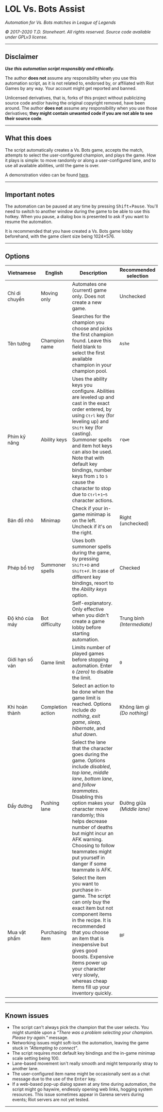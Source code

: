 # LOL Vs. Bots Assist

_Automation for Vs. Bots matches in League of Legends_

_© 2017–2020 T.D. Stoneheart. All rights reserved. Source code available under GPLv3 license._

-----

## Disclaimer

***Use this automation script responsibly and ethically.***

The author **does not** assume any responsibility when you use this automation script, as it is not related to, endorsed by, or affiliated with Riot Games by any way. Your account might get reported and banned.

Unlicensed derivatives, that is, forks of this project without publicizing source code and/or having the original copyright removed, have been around. The author **does not** assume any responsibility when you use those derivatives; **they might contain unwanted code if you are not able to see their source code**.

-----

## What this does

The script automatically creates a Vs. Bots game, accepts the match, attempts to select the user-configured champion, and plays the game. How it plays is simple: to move randomly or along a user-configured lane, and to use all available abilities, until the game is over.

A demonstration video can be found [here](https://www.youtube.com/watch?v=uWjDw5vED4k).

-----

## Important notes

The automation can be paused at any time by pressing <kbd>Shift</kbd>+<kbd>Pause</kbd>. You'll need to switch to another window during the game to be able to use this hotkey. When you pause, a dialog box is presented to ask if you want to resume the automation.

It is recommended that you have created a Vs. Bots game lobby beforehand, with the game client size being 1024×576.

-----

## Options

|  Vietnamese  |  English  |  Description  |  Recommended selection  |
|-----|-----|-----|-----|
|Chỉ di chuyển |Moving only |Automates one (current) game only. Does not create a new game. |Unchecked |
|Tên tướng |Champion name |Searches for the champion you choose and picks the first champion found. Leave this field blank to select the first available champion in your champion pool. |`Ashe` |
|Phím kỹ năng |Ability keys |Uses the ability keys you configure. Abilities are leveled up and cast in the exact order entered, by using <kbd>Ctrl</kbd> key (for leveling up) and <kbd>Shift</kbd> key (for casting). Summoner spells and item hot keys can also be used. Note that with default key bindings, number keys from <kbd>1</kbd> to <kbd>5</kbd> cause the character to stop due to <kbd>Ctrl</kbd>+<kbd>1</kbd>–<kbd>5</kbd> character actions. |`rqwe` |
|Bản đồ nhỏ |Minimap |Check if your in-game minimap is on the left. Uncheck if it's on the right. |Right (unchecked) |
|Phép bổ trợ |Summoner spells |Uses both summoner spells during the game, by pressing <kbd>Shift</kbd>+<kbd>D</kbd> and <kbd>Shift</kbd>+<kbd>F</kbd>. In case of different key bindings, resort to the _Ability keys_ option. |Checked |
|Độ khó của máy |Bot difficulty |Self-explanatory. Only effective when you didn't create a game lobby before starting automation. |Trung bình _(Intermediate)_ |
|Giới hạn số ván |Game limit |Limits number of played games before stopping automation. Enter `0` _(zero)_ to disable the limit. |`0` |
|Khi hoàn thành |Completion action |Select an action to be done when the game limit is reached. Options include _do nothing_, _exit game_, _sleep_, _hibernate_, and _shut down_. |Không làm gì _(Do nothing)_ |
|Đẩy đường |Pushing lane |Select the lane that the character goes during the game. Options include _disabled_, _top lane_, _middle lane_, _bottom lane_, and _follow teammates_. Disabling this option makes your character move randomly; this helps decrease number of deaths but might incur an AFK warning. Choosing to follow teammates might put yourself in danger if some teammate is AFK. |Đường giữa _(Middle lane)_ |
|Mua vật phẩm |Purchasing item |Select the item you want to purchase in-game. The script can only buy the exact item but not component items in the recipe. It is recommended that you choose an item that is inexpensive but gives good boosts. Expensive items power up your character very slowly, whereas cheap items fill up your inventory quickly. |`BF` |

-----

## Known issues

* The script can't always pick the champion that the user selects. You might stumble upon a _"There was a problem selecting your champion. Please try again."_ message.
* Networking issues might soft-lock the automation, leaving the game stuck in _"Attempting to connect"_.
* The script requires most default key bindings and the in-game minimap scale setting being 100.
* Lane-based movement isn't really smooth and might temporarily stray to another lane.
* The user-configured item name might be occasionally sent as a chat message due to the use of the <kbd>Enter</kbd> key.
* If a web-based pop-up dialog spawn at any time during automation, the script might go haywire, endlessly opening web links, hogging system resources. This issue sometimes appear in Garena servers during events; Riot servers are not yet tested.

-----
